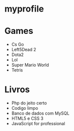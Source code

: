 # myprofile

# Games
* Cs Go
* Left5Dead 2
* Dota2 
* Lol
* Super Mario World
* Tetris

# Livros
* Php do jeito certo
* Codigo limpo 
* Banco de dados com MySQL
* HTML5 e CSS 3
* JavaScript for professional
